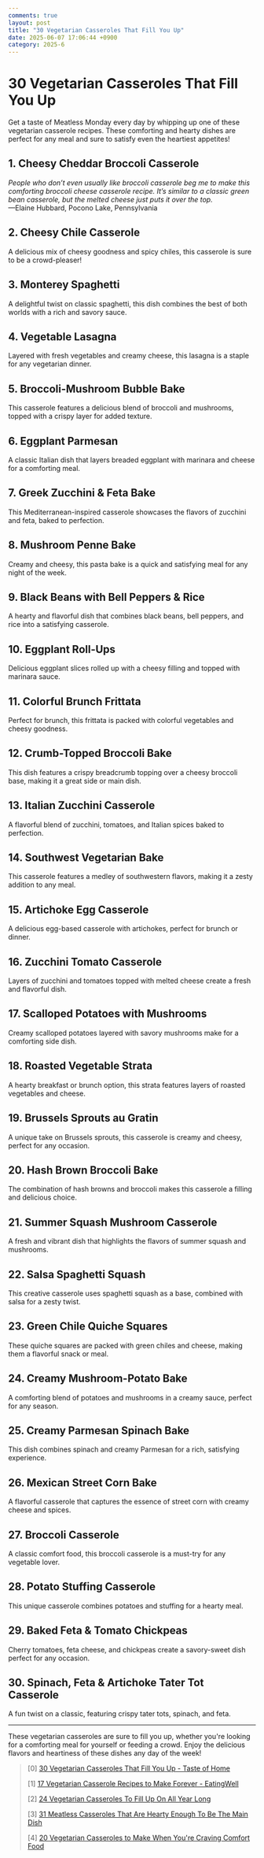 ```yaml
---
comments: true
layout: post
title: "30 Vegetarian Casseroles That Fill You Up"
date: 2025-06-07 17:06:44 +0900
category: 2025-6
---
```


# 30 Vegetarian Casseroles That Fill You Up

Get a taste of Meatless Monday every day by whipping up one of these vegetarian casserole recipes. These comforting and hearty dishes are perfect for any meal and sure to satisfy even the heartiest appetites!

## 1. Cheesy Cheddar Broccoli Casserole
*People who don’t even usually like broccoli casserole beg me to make this comforting broccoli cheese casserole recipe. It’s similar to a classic green bean casserole, but the melted cheese just puts it over the top.*  
—Elaine Hubbard, Pocono Lake, Pennsylvania

## 2. Cheesy Chile Casserole
A delicious mix of cheesy goodness and spicy chiles, this casserole is sure to be a crowd-pleaser!

## 3. Monterey Spaghetti
A delightful twist on classic spaghetti, this dish combines the best of both worlds with a rich and savory sauce.

## 4. Vegetable Lasagna
Layered with fresh vegetables and creamy cheese, this lasagna is a staple for any vegetarian dinner.

## 5. Broccoli-Mushroom Bubble Bake
This casserole features a delicious blend of broccoli and mushrooms, topped with a crispy layer for added texture.

## 6. Eggplant Parmesan
A classic Italian dish that layers breaded eggplant with marinara and cheese for a comforting meal.

## 7. Greek Zucchini & Feta Bake
This Mediterranean-inspired casserole showcases the flavors of zucchini and feta, baked to perfection.

## 8. Mushroom Penne Bake
Creamy and cheesy, this pasta bake is a quick and satisfying meal for any night of the week.

## 9. Black Beans with Bell Peppers & Rice
A hearty and flavorful dish that combines black beans, bell peppers, and rice into a satisfying casserole.

## 10. Eggplant Roll-Ups
Delicious eggplant slices rolled up with a cheesy filling and topped with marinara sauce.

## 11. Colorful Brunch Frittata
Perfect for brunch, this frittata is packed with colorful vegetables and cheesy goodness.

## 12. Crumb-Topped Broccoli Bake
This dish features a crispy breadcrumb topping over a cheesy broccoli base, making it a great side or main dish.

## 13. Italian Zucchini Casserole
A flavorful blend of zucchini, tomatoes, and Italian spices baked to perfection.

## 14. Southwest Vegetarian Bake
This casserole features a medley of southwestern flavors, making it a zesty addition to any meal.

## 15. Artichoke Egg Casserole
A delicious egg-based casserole with artichokes, perfect for brunch or dinner.

## 16. Zucchini Tomato Casserole
Layers of zucchini and tomatoes topped with melted cheese create a fresh and flavorful dish.

## 17. Scalloped Potatoes with Mushrooms
Creamy scalloped potatoes layered with savory mushrooms make for a comforting side dish.

## 18. Roasted Vegetable Strata
A hearty breakfast or brunch option, this strata features layers of roasted vegetables and cheese.

## 19. Brussels Sprouts au Gratin
A unique take on Brussels sprouts, this casserole is creamy and cheesy, perfect for any occasion.

## 20. Hash Brown Broccoli Bake
The combination of hash browns and broccoli makes this casserole a filling and delicious choice.

## 21. Summer Squash Mushroom Casserole
A fresh and vibrant dish that highlights the flavors of summer squash and mushrooms.

## 22. Salsa Spaghetti Squash
This creative casserole uses spaghetti squash as a base, combined with salsa for a zesty twist.

## 23. Green Chile Quiche Squares
These quiche squares are packed with green chiles and cheese, making them a flavorful snack or meal.

## 24. Creamy Mushroom-Potato Bake
A comforting blend of potatoes and mushrooms in a creamy sauce, perfect for any season.

## 25. Creamy Parmesan Spinach Bake
This dish combines spinach and creamy Parmesan for a rich, satisfying experience.

## 26. Mexican Street Corn Bake
A flavorful casserole that captures the essence of street corn with creamy cheese and spices.

## 27. Broccoli Casserole
A classic comfort food, this broccoli casserole is a must-try for any vegetable lover.

## 28. Potato Stuffing Casserole
This unique casserole combines potatoes and stuffing for a hearty meal.

## 29. Baked Feta & Tomato Chickpeas
Cherry tomatoes, feta cheese, and chickpeas create a savory-sweet dish perfect for any occasion.

## 30. Spinach, Feta & Artichoke Tater Tot Casserole
A fun twist on a classic, featuring crispy tater tots, spinach, and feta.

---

These vegetarian casseroles are sure to fill you up, whether you're looking for a comforting meal for yourself or feeding a crowd. Enjoy the delicious flavors and heartiness of these dishes any day of the week!



> [0] [30 Vegetarian Casseroles That Fill You Up - Taste of Home](https://www.tasteofhome.com/collection/vegetarian-casserole-recipes-fill-you-up/)
>
> [1] [17 Vegetarian Casserole Recipes to Make Forever - EatingWell](https://www.eatingwell.com/gallery/8011055/vegetarian-casseroles-to-make-forever/)
>
> [2] [24 Vegetarian Casseroles To Fill Up On All Year Long](https://www.foodnetwork.com/recipes/photos/vegetarian-casserole-recipes)
>
> [3] [31 Meatless Casseroles That Are Hearty Enough To Be The Main Dish](https://www.southernliving.com/food/whats-for-supper/vegetarian-casserole-recipes)
>
> [4] [20 Vegetarian Casseroles to Make When You're Craving Comfort Food](https://alwaysusebutter.com/20-vegetarian-casseroles-to-make-when-youre-craving-comfort-food/)